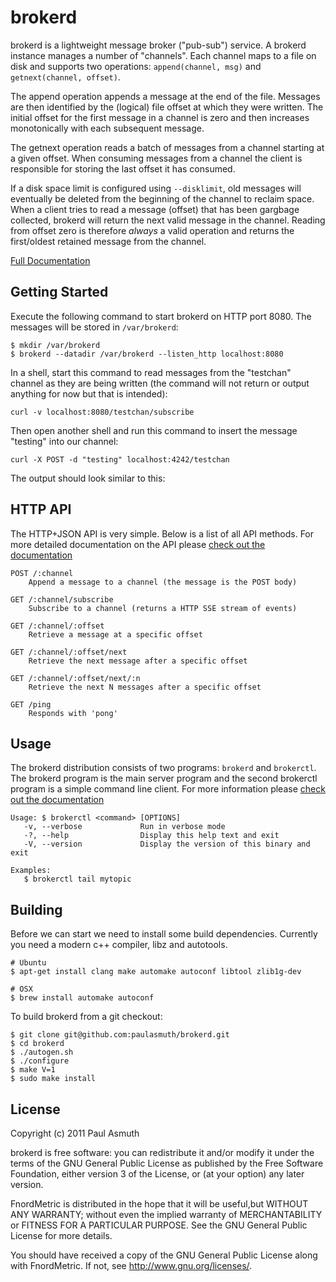 brokerd
=======

brokerd is a lightweight message broker ("pub-sub") service. A brokerd instance
manages a number of "channels". Each channel maps to a file on disk and supports
two operations: `append(channel, msg)` and `getnext(channel, offset)`. 

The append operation appends a message at the end of the file. Messages are then
identified by the (logical) file offset at which they were written. The initial
offset for the first message in a channel is zero and then increases monotonically
with each subsequent message.

The getnext operation reads a batch of messages from a channel starting at a given
offset. When consuming messages from a channel the client is responsible for
storing the last offset it has consumed.

If a disk space limit is configured using `--disklimit`, old messages will
eventually be deleted from the beginning of the channel to reclaim space. When a
client tries to read a message (offset) that has been gargbage collected, brokerd
will return the next valid message in the channel. Reading from offset zero is
therefore _always_ a valid operation and returns the first/oldest retained message
from the channel.

[Full Documentation](https://brokerd.org)


Getting Started
---------------

Execute the following command to start brokerd on HTTP port 8080. The messages
will be stored in `/var/brokerd`:

    $ mkdir /var/brokerd
    $ brokerd --datadir /var/brokerd --listen_http localhost:8080

In a shell, start this command to read messages from the "testchan" channel
as they are being written (the command will not return or output anything for
now but that is intended):

    curl -v localhost:8080/testchan/subscribe

Then open another shell and run this command to insert the message "testing"
into our channel:

    curl -X POST -d "testing" localhost:4242/testchan

The output should look similar to this:


HTTP API
--------

The HTTP+JSON API is very simple. Below is a list of all API methods. For more
detailed documentation on the API please [check out the documentation](https://brokerd.org)

    POST /:channel
        Append a message to a channel (the message is the POST body)

    GET /:channel/subscribe
        Subscribe to a channel (returns a HTTP SSE stream of events)

    GET /:channel/:offset
        Retrieve a message at a specific offset

    GET /:channel/:offset/next
        Retrieve the next message after a specific offset

    GET /:channel/:offset/next/:n
        Retrieve the next N messages after a specific offset

    GET /ping
        Responds with 'pong'


Usage
-----

The brokerd distribution consists of two programs: `brokerd` and `brokerctl`.
The brokerd program is the main server program and the second brokerctl program
is a simple command line client. For more information please
[check out the documentation](https://brokerd.org)

    Usage: $ brokerctl <command> [OPTIONS]
       -v, --verbose             Run in verbose mode
       -?, --help                Display this help text and exit
       -V, --version             Display the version of this binary and exit

    Examples:
       $ brokerctl tail mytopic


Building
--------

Before we can start we need to install some build dependencies. Currently
you need a modern c++ compiler, libz and autotools.

    # Ubuntu
    $ apt-get install clang make automake autoconf libtool zlib1g-dev

    # OSX
    $ brew install automake autoconf

To build brokerd from a git checkout:

    $ git clone git@github.com:paulasmuth/brokerd.git
    $ cd brokerd
    $ ./autogen.sh
    $ ./configure
    $ make V=1
    $ sudo make install


License
-------

Copyright (c) 2011 Paul Asmuth

brokerd  is free software: you can redistribute it and/or modify it under
the terms of the GNU General Public License as published by the Free Software
Foundation, either version 3 of the License, or (at your option) any later
version.

FnordMetric is distributed in the hope that it will be useful,but WITHOUT ANY
WARRANTY; without even the implied warranty of MERCHANTABILITY or FITNESS FOR A
PARTICULAR PURPOSE. See the GNU General Public License for more details.

You should have received a copy of the GNU General Public License along with
FnordMetric. If not, see <http://www.gnu.org/licenses/>.

